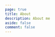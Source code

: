 ```yaml
---
page: true
title: About
description: About me
aside: false
comment: false
---
```


<script setup>
import About from "../.vitepress/theme/components/About.vue";
</script>

<About />